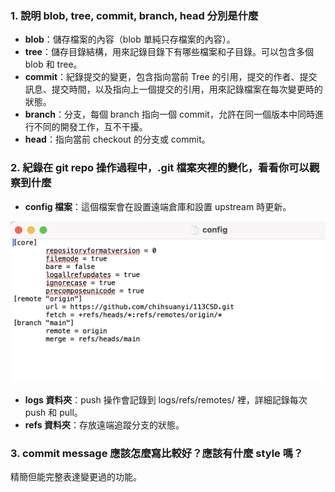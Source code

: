 ### 1. 說明 blob, tree, commit, branch, head 分別是什麼
* **blob**：儲存檔案的內容（blob 單純只存檔案的內容）。
* **tree**：儲存目錄結構，用來記錄目錄下有哪些檔案和子目錄。可以包含多個 blob 和 tree。
* **commit**：紀錄提交的變更，包含指向當前 Tree 的引用，提交的作者、提交訊息、提交時間，以及指向上一個提交的引用，用來記錄檔案在每次變更時的狀態。
* **branch**：分支，每個 branch 指向一個 commit，允許在同一個版本中同時進行不同的開發工作，互不干擾。
* **head**：指向當前 checkout 的分支或 commit。


### 2. 紀錄在 git repo 操作過程中，.git 檔案夾裡的變化，看看你可以觀察到什麼
* **config 檔案**：這個檔案會在設置遠端倉庫和設置 upstream 時更新。

![image](https://github.com/chihsuanyi/113CSD/blob/main/image1.png)

* **logs 資料夾**：push 操作會記錄到 logs/refs/remotes/ 裡，詳細記錄每次 push 和 pull。
* **refs 資料夾**：存放遠端追蹤分支的狀態。

### 3. commit message 應該怎麼寫比較好？應該有什麼 style 嗎？
精簡但能完整表達變更過的功能。
